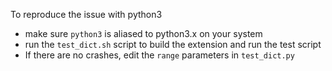 To reproduce the issue with python3 
* make sure `python3` is aliased to python3.x on your system
* run the `test_dict.sh` script to build the extension and run the test script
* If there are no crashes, edit the `range` parameters in `test_dict.py` 

